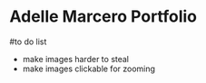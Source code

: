 Adelle Marcero Portfolio
========================

#to do list
- make images harder to steal
- make images clickable for zooming